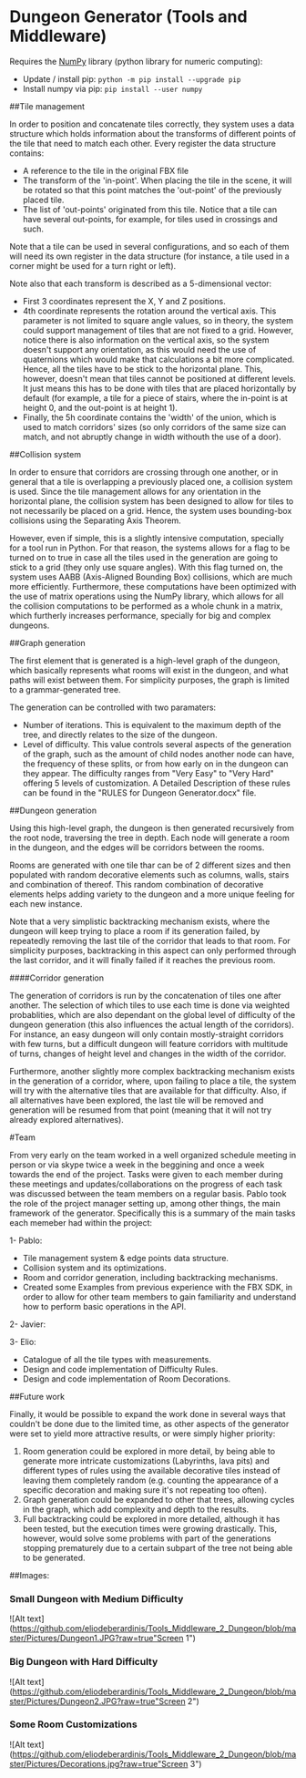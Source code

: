 # Dungeon Generator (Tools and Middleware)

Requires the [NumPy](http://www.numpy.org/) library (python library for numeric computing):
- Update / install pip: `python -m pip install --upgrade pip`
- Install numpy via pip: `pip install --user numpy`

##Tile management

In order to position and concatenate tiles correctly, they system uses a data structure which holds information about the transforms of different points of the tile that need to match each other. Every register the data structure contains:
- A reference to the tile in the original FBX file
- The transform of the 'in-point'. When placing the tile in the scene, it will be rotated so that this point matches the 'out-point' of the previously placed tile.
- The list of 'out-points' originated from this tile. Notice that a tile can have several out-points, for example, for tiles used in crossings and such.

Note that a tile can be used in several configurations, and so each of them will need its own register in the data structure (for instance, a tile used in a corner might be used for a turn right or left).

Note also that each transform is described as a 5-dimensional vector:
- First 3 coordinates represent the X, Y and Z positions.
- 4th coordinate represents the rotation around the vertical axis. This parameter is not limited to square angle values, so in theory, the system could support management of tiles that are not fixed to a grid. However, notice there is also information on the vertical axis, so the system doesn't support any orientation, as this would need the use of quaternions which would make that calculations a bit more complicated. Hence, all the tiles have to be stick to the horizontal plane. This, however, doesn't mean that tiles cannot be positioned at different levels. It just means this has to be done with tiles that are placed horizontally by default (for example, a tile for a piece of stairs, where the in-point is at height 0, and the out-point is at height 1).
- Finally, the 5h coordinate contains the 'width' of the union, which is used to match corridors' sizes (so only corridors of the same size can match, and not abruptly change in width withouth the use of a door).

##Collision system

In order to ensure that corridors are crossing through one another, or in general that a tile is overlapping a previously placed one, a collision system is used. Since the tile management allows for any orientation in the horizontal plane, the collision system has been designed to allow for tiles to not necessarily be placed on a grid. Hence, the system uses bounding-box collisions using the Separating Axis Theorem.

However, even if simple, this is a slightly intensive computation, specially for a tool run in Python. For that reason, the systems allows for a flag to be turned on to true in case all the tiles used in the generation are going to stick to a grid (they only use square angles). With this flag turned on, the system uses AABB (Axis-Aligned Bounding Box) collisions, which are much more efficiently. Furthermore, these computations have been optimized with the use of matrix operations using the NumPy library, which allows for all the collision computations to be performed as a whole chunk in a matrix, which furtherly increases performance, specially for big and complex dungeons.

##Graph generation

The first element that is generated is a high-level graph of the dungeon, which basically represents what rooms will exist in the dungeon, and what paths will exist between them. For simplicity purposes, the graph is limited to a grammar-generated tree.

The generation can be controlled with two paramaters:
- Number of iterations. This is equivalent to the maximum depth of the tree, and directly relates to the size of the dungeon.
- Level of difficulty. This value controls several aspects of the generation of the graph, such as the amount of child nodes another node can have, the frequency of these splits, or from how early on in the dungeon can they appear. The difficulty ranges from "Very Easy" to "Very Hard" offering 5 levels of customization. A Detailed Description of these rules can be found in the "RULES for Dungeon Generator.docx" file.

##Dungeon generation

Using this high-level graph, the dungeon is then generated recursively from the root node, traversing the tree in depth. Each node will generate a room in the dungeon, and the edges will be corridors between the rooms.

Rooms are generated with one tile thar can be of 2 different sizes and then populated with random decorative elements such as columns, walls, stairs and combination of thereof. This random combination of decorative elements helps adding variety to the dungeon and a more unique feeling for each new instance.

Note that a very simplistic backtracking mechanism exists, where the dungeon will keep trying to place a room if its generation failed, by repeatedly removing the last tile of the corridor that leads to that room. For simplicity purposes, backtracking in this aspect can only performed through the last corridor, and it will finally failed if it reaches the previous room.

####Corridor generation

The generation of corridors is run by the concatenation of tiles one after another. The selection of which tiles to use each time is done via weighted probablities, which are also dependant on the global level of difficulty of the dungeon generation (this also influences the actual length of the corridors). For instance, an easy dungeon will only contain mostly-straight corridors with few turns, but a difficult dungeon will feature corridors with multitude of turns, changes of height level and changes in the width of the corridor.

Furthermore, another slightly more complex backtracking mechanism exists in the generation of a corridor, where, upon failing to place a tile, the system will try with the alternative tiles that are available for that difficulty. Also, if all alternatives have been explored, the last tile will be removed and generation will be resumed from that point (meaning that it will not try already explored alternatives).


#Team

From very early on the team worked in a well organized schedule meeting in person or via skype twice a week in the beggining and once a week towards the end of the project. Tasks were given to each member during these meetings and updates/collaborations on the progress of each task was discussed between the team members on a regular basis.
Pablo took the role of the project manager setting up, among other things, the main framework of the generator. Specifically this is a summary of the main tasks each memeber had within the project:

1- Pablo:

- Tile management system & edge points data structure.
- Collision system and its optimizations.
- Room and corridor generation, including backtracking mechanisms.
- Created some Examples from previous experience with the FBX SDK, in order to allow for other team members to gain familiarity and understand how to perform basic operations in the API.

2- Javier:

3- Elio: 

- Catalogue of all the tile types with measurements.
- Design and code implementation of Difficulty Rules.
- Design and code implementation of Room Decorations.

##Future work

Finally, it would be possible to expand the work done in several ways that couldn't be done due to the limited time, as other aspects of the generator were set to yield more attractive results, or were simply higher priority:

1. Room generation could be explored in more detail, by being able to generate more intricate customizations (Labyrinths, lava pits) and different types of rules using the available decorative tiles instead of leaving them completely random (e.g. counting the appearance of a specific decoration and making sure it's not repeating too often).
2. Graph generation could be expanded to other that trees, allowing cycles in the graph, which add complexity and depth to the results.
3. Full backtracking could be explored in more detailed, although it has been tested, but the execution times were growing drastically. This, however, would solve some problems with part of the generations stopping prematurely due to a certain subpart of the tree not being able to be generated.


##Images:

### Small Dungeon with Medium Difficulty

![Alt text](https://github.com/eliodeberardinis/Tools_Middleware_2_Dungeon/blob/master/Pictures/Dungeon1.JPG?raw=true"Screen 1")

### Big Dungeon with Hard Difficulty

![Alt text](https://github.com/eliodeberardinis/Tools_Middleware_2_Dungeon/blob/master/Pictures/Dungeon2.JPG?raw=true"Screen 2")

### Some Room Customizations

![Alt text](https://github.com/eliodeberardinis/Tools_Middleware_2_Dungeon/blob/master/Pictures/Decorations.jpg?raw=true"Screen 3")


